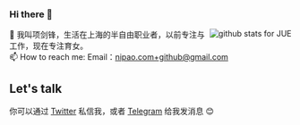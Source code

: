 ### Hi there 👋  

<a href="#"><img align="right" src="https://github-readme-stats.vercel.app/api?username=jue&show_icons=true&icon_color=0366d6&bg_color=ffffff&hide_title=true" alt="github stats for JUE"></a>
🌱 我叫项剑锋，生活在上海的半自由职业者，以前专注与工作，现在专注育女。   
📫 How to reach me:  Email：nipao.com+github@gmail.com


## Let's talk 

你可以通过 [Twitter](https://twitter.com/nipao) 私信我，或者 [Telegram](https://t.me/xiangjianfeng) 给我发消息 😊
